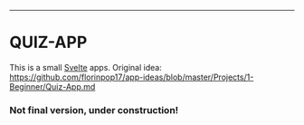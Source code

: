 ---

# QUIZ-APP

This is a small [Svelte](https://svelte.dev) apps. Original idea: https://github.com/florinpop17/app-ideas/blob/master/Projects/1-Beginner/Quiz-App.md

### Not final version, under construction!
